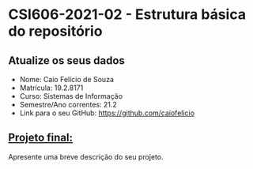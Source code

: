 # **CSI606-2021-02 - Estrutura básica do repositório**

## Atualize os seus dados

- Nome: Caio Felício de Souza
- Matrícula: 19.2.8171
- Curso: Sistemas de Informação
- Semestre/Ano correntes: 21.2
- Link para o seu GitHub: https://github.com/caiofelicio

## [Projeto final:](./Projeto/README.md)

Apresente uma breve descrição do seu projeto.
